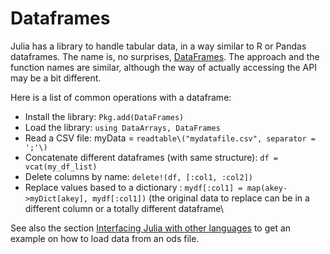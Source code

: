 # Dataframes

Julia has a library to handle tabular data, in a way similar to R or Pandas dataframes. The name is, no surprises, [DataFrames](https://github.com/JuliaStats/DataFrames.jl). The approach and the function names are similar, although the way of actually accessing the API may be a bit different.

Here is a list of common operations with a dataframe:
* Install the library: `Pkg.add(DataFrames)`
* Load the library: `using DataArrays, DataFrames`
* Read a CSV file: myData = `readtable\("mydatafile.csv", separator = ';'\)`
* Concatenate different dataframes \(with same structure\): `df = vcat(my_df_list)`
* Delete columns by name: `delete!(df, [:col1, :col2])`
* Replace values based to a dictionary : `mydf[:col1] = map(akey->myDict[akey], mydf[:col1])` (the original data to replace can be in a different column or a totally different dataframe\


See also the section [Interfacing Julia with other languages](interfacing-julia-with-other-languages.md) to get an example on how to load data from an ods file.

